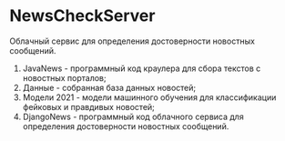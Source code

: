 # NewsCheckServer
Облачный сервис для определения достоверности новостных сообщений.
1. JavaNews - программный код краулера для сбора текстов с новостных порталов;
2. Данные - собранная база данных новостей;
3. Модели 2021 - модели машинного обучения для классификации фейковых и правдивых новостей;
5. DjangoNews - программный код облачного сервиса для определения достоверности новостных сообщений.
